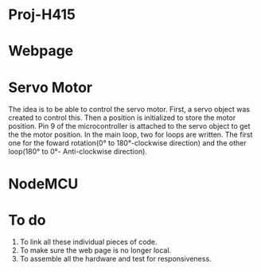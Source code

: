 # Proj-H415


# Webpage


# Servo Motor
The idea is to be able to control the servo motor. First, a servo object was created to control this. Then a position is initialized to store the motor position. Pin 9 of the microcontroller is attached to the servo object to get the the motor position. In the main loop, two for loops are written. The first one for the foward rotation(0° to 180°-clockwise direction) and the other loop(180° to 0°- Anti-clockwise direction).

# NodeMCU


# To do
1. To link all these individual pieces of code.
2. To make sure the web page is no longer local.
3. To assemble all the hardware and test for responsiveness.
 
